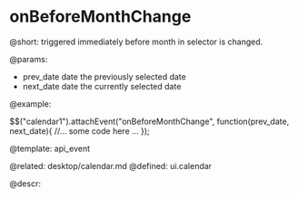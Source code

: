 onBeforeMonthChange
=============


@short:
	triggered immediately before month in selector is changed.

@params:
- prev_date		date		the previously selected date
- next_date		date		the currently selected date

@example: 
	
$$("calendar1").attachEvent("onBeforeMonthChange", function(prev_date, next_date){
    //... some code here ... 
});

@template:	api_event

@related: 
	desktop/calendar.md
@defined:	ui.calendar
	
@descr:


